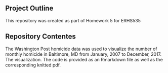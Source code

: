 ## **Project Outline**
This repository was created as part of Homework 5 for ERHS535

## **Repository Contentes**
The Washington Post homicide data was used to visualize the number of
monthly homicide in Baltimore, MD from January, 2007 to December, 2017.
The visualization. The code is provided as an Rmarkdown file as well as
the corresponding knitted pdf. 

